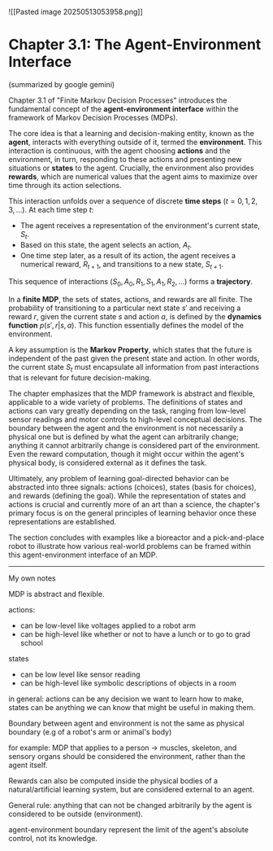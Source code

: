 
![[Pasted image 20250513053958.png]]

# Chapter 3.1: The Agent-Environment Interface

(summarized by google gemini)

Chapter 3.1 of "Finite Markov Decision Processes" introduces the fundamental concept of the **agent-environment interface** within the framework of Markov Decision Processes (MDPs).

The core idea is that a learning and decision-making entity, known as the **agent**, interacts with everything outside of it, termed the **environment**. This interaction is continuous, with the agent choosing **actions** and the environment, in turn, responding to these actions and presenting new situations or **states** to the agent. Crucially, the environment also provides **rewards**, which are numerical values that the agent aims to maximize over time through its action selections.

This interaction unfolds over a sequence of discrete **time steps** ($t=0, 1, 2, 3,...$). At each time step $t$:
* The agent receives a representation of the environment's current state, $S_t$.
* Based on this state, the agent selects an action, $A_t$.
* One time step later, as a result of its action, the agent receives a numerical reward, $R_{t+1}$, and transitions to a new state, $S_{t+1}$.

This sequence of interactions ($S_0, A_0, R_1, S_1, A_1, R_2, ...$) forms a **trajectory**.

In a **finite MDP**, the sets of states, actions, and rewards are all finite. The probability of transitioning to a particular next state $s'$ and receiving a reward $r$, given the current state $s$ and action $a$, is defined by the **dynamics function** $p(s',r|s,a)$. This function essentially defines the model of the environment.

A key assumption is the **Markov Property**, which states that the future is independent of the past given the present state and action. In other words, the current state $S_t$ must encapsulate all information from past interactions that is relevant for future decision-making.

The chapter emphasizes that the MDP framework is abstract and flexible, applicable to a wide variety of problems. The definitions of states and actions can vary greatly depending on the task, ranging from low-level sensor readings and motor controls to high-level conceptual decisions. The boundary between the agent and the environment is not necessarily a physical one but is defined by what the agent can arbitrarily change; anything it cannot arbitrarily change is considered part of the environment. Even the reward computation, though it might occur within the agent's physical body, is considered external as it defines the task.

Ultimately, any problem of learning goal-directed behavior can be abstracted into three signals: actions (choices), states (basis for choices), and rewards (defining the goal). While the representation of states and actions is crucial and currently more of an art than a science, the chapter's primary focus is on the general principles of learning behavior once these representations are established.

The section concludes with examples like a bioreactor and a pick-and-place robot to illustrate how various real-world problems can be framed within this agent-environment interface of an MDP.

----------------

My own notes

MDP is abstract and flexible.

actions:

- can be low-level like voltages applied to a robot arm
- can be high-level like whether or not to have a lunch or to go to grad school

states

- can be low level like sensor reading
- can be high-level like symbolic descriptions of objects in a room

in general: actions can be any decision we want to learn how to make, states can be anything we can know that might be useful in making them.

Boundary between agent and environment is not the same as physical boundary (e.g of a robot's arm or animal's body)

for example: MDP that applies to a person -> muscles, skeleton, and sensory organs should be considered the environment, rather than the agent itself.

Rewards can also be computed inside the physical bodies of a natural/artificial learning system, but are considered external to an agent.

General rule: anything that can not be changed arbitrarily by the agent is considered to be outside (environment).

 agent-environment boundary represent the limit of the agent's absolute control, not its knowledge.
